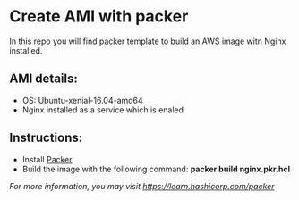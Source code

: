 # Create AMI with packer
In this repo you will find packer template to build an AWS image witn Nginx installed. 

## AMI details:
* OS: Ubuntu-xenial-16.04-amd64
* Nginx installed as a service which is enaled


## Instructions:
* Install [Packer](https://learn.hashicorp.com/tutorials/packer/get-started-install-cli) 
* Build the image with the following command: __packer build nginx.pkr.hcl__

*For more information, you may visit https://learn.hashicorp.com/packer*
